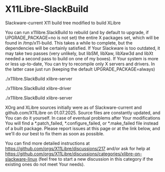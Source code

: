 # X11Libre-SlackBuild
Slackware-current X11 build tree modified to build XLibre

You can run x11libre.SlackBuild to rebuild (and by default to upgrade, if UPGRADE_PACKAGE=no is not set) the entire X packages set, which will be found in /tmp/x11-build. This takes a while to complete, but the dependencies will be certainly satisfied. If Your Slackware is too outdated, it may take two passes (very unlikely, but libSM, libXaw, libXaw3d and libXt needed a second pass to build on one of my boxes). If Your system is more or less up-to-date, You can try to recompile only X servers and drivers. In the latter case just run (keeping the default UPGRADE_PACKAGE=always)

./x11libre.SlackBuild xlibre-server

./x11libre.SlackBuild xlibre-driver

./x11libre.SlackBuild xlibre-server

XOrg and XLibre sources initially were as of Slackware-current and github.com/X11Libre on 01.07.2025. Source files are constantly updated, and You can do it yourself. In case of eventual problems after Your modifications You will find a *.patch_failed, *.configure_failed, or *.make_failed file instead of a built package. Please report issues at this page or at the link below, and we'll do our best to fix them as soon as possible.

You can find more detailed instructions at https://github.com/orgs/X11Libre/discussions/217 and/or ask for help at https://github.com/orgs/X11Libre/discussions/categories/xlibre-on-slackware-linux (feel free to start a new discussion in this category if the existing ones do not meet Your needs).
